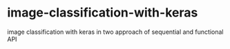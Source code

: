 # image-classification-with-keras
image classification with keras in two approach of sequential and functional API
